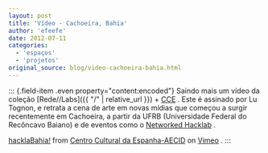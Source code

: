 ```yaml
---
layout: post
title: 'Vídeo - Cachoeira, Bahia'
author: 'efeefe'
date: 2012-07-11
categories:
  - 'espaços'
  - 'projetos'
original_source: blog/video-cachoeira-bahia.html
---
```


::: {.field-item .even property="content:encoded"}
Saindo mais um vídeo da coleção [Rede//Labs]({{ "/" \| relative_url }}) + [CCE](http://www.ccebrasil.org.br/) . Este é assinado por Lu Tognon, e retrata a cena de arte em novas mídias que começou a surgir recentemente em Cachoeira, a partir da UFRB (Universidade Federal do Recôncavo Baiano) e de eventos como o [Networked Hacklab](http://www.hacklab.art.br/) .

[hacklaBahia!](https://vimeo.com/45309165) from [Centro Cultural da Espanha-AECID](https://vimeo.com/ccesp) on [Vimeo](https://vimeo.com) .
:::
